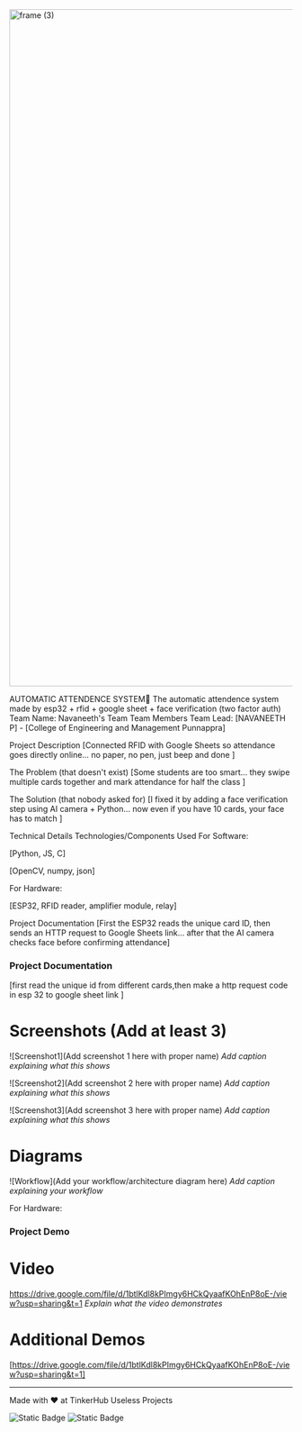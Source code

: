 <img width="3188" height="1202" alt="frame (3)" src="https://github.com/user-attachments/assets/517ad8e9-ad22-457d-9538-a9e62d137cd7" />


AUTOMATIC ATTENDENCE SYSTEM🎯
The automatic attendence system made by esp32 + rfid + google sheet + face verification (two factor auth)
Team Name: Navaneeth's Team
Team Members
Team Lead: [NAVANEETH P] - [College of Engineering and Management Punnappra]

Project Description
[Connected RFID with Google Sheets so attendance goes directly online… no paper, no pen, just beep and done ]

The Problem (that doesn't exist)
[Some students are too smart… they swipe multiple cards together and mark attendance for half the class ]

The Solution (that nobody asked for)
[I fixed it by adding a face verification step using AI camera + Python… now even if you have 10 cards, your face has to match ]

Technical Details
Technologies/Components Used
For Software:

[Python, JS, C]

[OpenCV, numpy, json]

For Hardware:

[ESP32, RFID reader, amplifier module, relay]

Project Documentation
[First the ESP32 reads the unique card ID, then sends an HTTP request to Google Sheets link… after that the AI camera checks face before confirming attendance]

### Project Documentation
[first read the unique id from different cards,then make a http request code in esp 32 to google sheet link ]

# Screenshots (Add at least 3)
![Screenshot1](Add screenshot 1 here with proper name)
*Add caption explaining what this shows*

![Screenshot2](Add screenshot 2 here with proper name)
*Add caption explaining what this shows*

![Screenshot3](Add screenshot 3 here with proper name)
*Add caption explaining what this shows*

# Diagrams
![Workflow](Add your workflow/architecture diagram here)
*Add caption explaining your workflow*

For Hardware:

### Project Demo
# Video
https://drive.google.com/file/d/1btlKdl8kPImgy6HCkQyaafKOhEnP8oE-/view?usp=sharing&t=1
*Explain what the video demonstrates*

# Additional Demos
[https://drive.google.com/file/d/1btlKdl8kPImgy6HCkQyaafKOhEnP8oE-/view?usp=sharing&t=1]


---
Made with ❤️ at TinkerHub Useless Projects 

![Static Badge](https://img.shields.io/badge/TinkerHub-24?color=%23000000&link=https%3A%2F%2Fwww.tinkerhub.org%2F)
![Static Badge](https://img.shields.io/badge/UselessProjects--25-25?link=https%3A%2F%2Fwww.tinkerhub.org%2Fevents%2FQ2Q1TQKX6Q%2FUseless%2520Projects)



